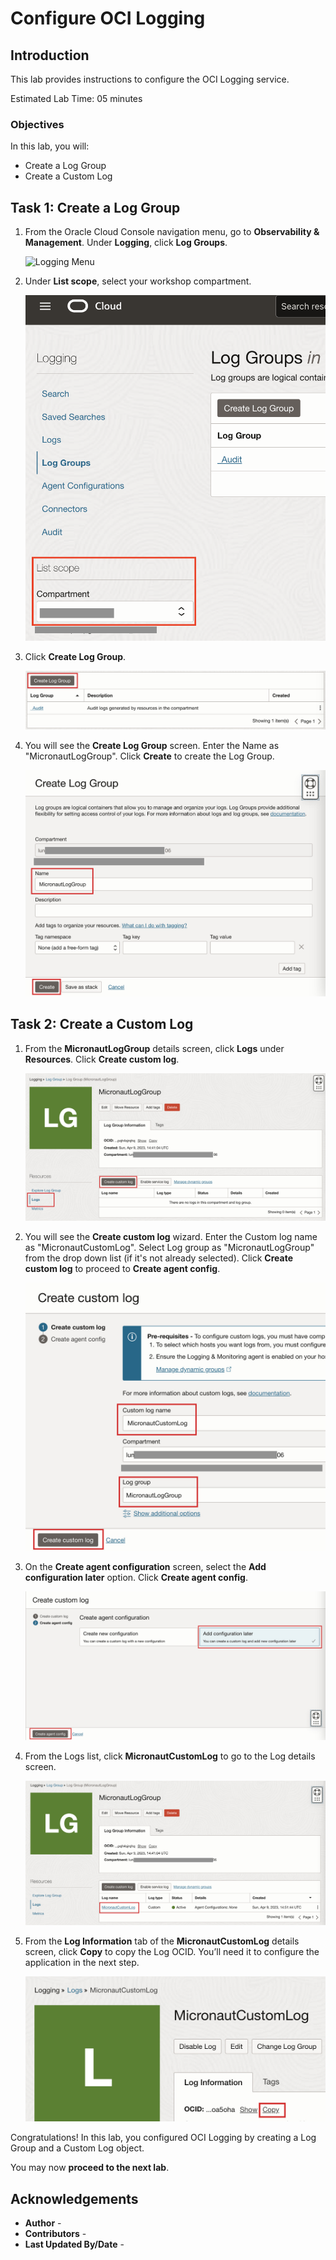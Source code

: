 # Configure OCI Logging

## Introduction

This lab provides instructions to configure the OCI Logging service.

Estimated Lab Time: 05 minutes

### Objectives

In this lab, you will:

* Create a Log Group
* Create a Custom Log

## Task 1: Create a Log Group

1. From the Oracle Cloud Console navigation menu, go to **Observability & Management**. Under **Logging**, click **Log Groups**.

   ![Logging Menu](https://oracle-livelabs.github.io/common/images/console/logging.png)

2. Under **List scope**, select your workshop compartment.

    ![Select Compartment Button](images/select-compartment-button.jpg)

3. Click **Create Log Group**.

    ![Create Log Group Button](images/log-group-create-button.jpg#input)

4. You will see the **Create Log Group** screen. Enter the Name as "MicronautLogGroup". Click **Create** to create the Log Group.

    ![Create Log Group Screen](images/log-group-create-screen.jpg#input)

## Task 2: Create a Custom Log

1. From the **MicronautLogGroup** details screen, click **Logs** under **Resources**. Click **Create custom log**.

    ![Create Custom Log Button](images/custom-log-create-button.jpg#input)

2. You will see the **Create custom log** wizard. Enter the Custom log name as "MicronautCustomLog". Select Log group as "MicronautLogGroup" from the drop down list (if it's not already selected). Click **Create custom log** to proceed to **Create agent config**.

    ![Create Custom Log Screen 1](images/custom-log-create-screen-1.jpg#input)

3. On the **Create agent configuration** screen, select the **Add configuration later** option. Click **Create agent config**.

    ![Create Custom Log Screen 2](images/custom-log-create-screen-2.jpg#input)

4. From the Logs list, click **MicronautCustomLog** to go to the Log details screen.

    ![Open MicronautCustomLog](images/micronaut-custom-log-open.jpg#input)

15. From the **Log Information** tab of the **MicronautCustomLog** details screen, click **Copy** to copy the Log OCID. You’ll need it to configure the application in the next step.

    ![Copy MicronautCustomLog OCID](images/micronaut-custom-log-copy-ocid.jpg#input)

Congratulations! In this lab, you configured OCI Logging by creating a Log Group and a Custom Log object.

You may now **proceed to the next lab**.

## Acknowledgements

* **Author** - [](var:author)
* **Contributors** - [](var:contributors)
* **Last Updated By/Date** - [](var:last_updated)
